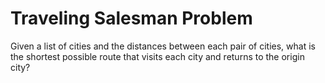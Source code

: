 # Traveling Salesman Problem
Given a list of cities and the distances between each pair of cities, what is the shortest possible route that visits each city and returns to the origin city?
